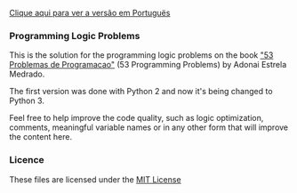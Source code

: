 [Clique aqui para ver a versão em Portuguës](README_PT.md)

### Programming Logic Problems

This is the solution for the programming logic problems on the book ["53 Problemas de Programacao"](http://www.adonaimedrado.pro.br/documentos/53_Problemas_de_Programacao.pdf) (53 Programming Problems) by Adonai Estrela Medrado.

The first version was done with Python 2 and now it's being changed to Python 3.

Feel free to help improve the code quality, such as logic optimization, comments, meaningful variable names or in any other form that will improve the content here.

### Licence

These files are licensed under the [MIT License](http://choosealicense.com/licenses/mit/)